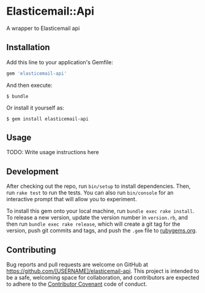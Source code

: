 # Elasticemail::Api

A wrapper to Elasticemail api

## Installation

Add this line to your application's Gemfile:

```ruby
gem 'elasticemail-api'
```

And then execute:

    $ bundle

Or install it yourself as:

    $ gem install elasticemail-api

## Usage

TODO: Write usage instructions here

## Development

After checking out the repo, run `bin/setup` to install dependencies. Then, run `rake test` to run the tests. You can also run `bin/console` for an interactive prompt that will allow you to experiment.

To install this gem onto your local machine, run `bundle exec rake install`. To release a new version, update the version number in `version.rb`, and then run `bundle exec rake release`, which will create a git tag for the version, push git commits and tags, and push the `.gem` file to [rubygems.org](https://rubygems.org).

## Contributing

Bug reports and pull requests are welcome on GitHub at https://github.com/[USERNAME]/elasticemail-api. This project is intended to be a safe, welcoming space for collaboration, and contributors are expected to adhere to the [Contributor Covenant](http://contributor-covenant.org) code of conduct.
